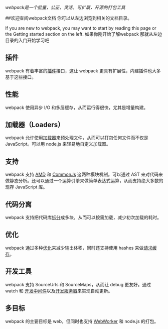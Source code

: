 *webpack是一个批量，公正，灵活，可扩展，开源的打包工具*

##欢迎查阅webpack文档
你可以从左边浏览到相关的文档目录。

If you are new to webpack, you may want to start by reading this page or the Getting started section on the left.
如果你刚开始了解webpack 那就从左边目录的入门开始学习吧

## 插件

webpack 有着丰富的[插件][plugin]接口，这让 webpack 更具有扩展性，内建插件也大多基于这些接口。

## 性能

webpack 使用异步 I/O 和多层缓存，从而运行得很快，尤其是增量构建。


## 加载器（Loaders）

webpack 允许使用[加载器][loaders]来预处理文件，从而可以打包任何文件而不仅是 JavaScript。可以用 node.js 来轻易地自定义加载器。

## 支持

webpack 支持 [AMD][AMD] 和 [CommonJs][CommonJs] 这两种模块机制。可以通过 AST 来对代码来做静态分析。还可以通过一个运算引擎来做简单表达式运算，从而支持绝大多数的现存 JavaScript 库。

## 代码分离

webpack 支持把代码库[拆分][split]成多块，从而可以按需加载，减少初次加载的耗时。

## 优化

webpack 通过多种[优化][optimization]来减少输出体积，同时还支持使用 hashes 来做[请求缓存][request-caching]。

## 开发工具

webpack 支持 SourceUrls 和 SourceMaps，从而让 debug 更友好。通过 watch 和 [开发中间件][webpack-dev-middleware]以及[开发服务器][webpack-dev-server]来实现自动更新。

## 多目标

webpack 的主要目标是 web，但同时也支持 [WebWorker][worker-loader] 和 node.js 的打包。


[plugin]: plugin.md
[loaders]: loaders.md
[AMD]: amd.md
[CommonJs]: commonjs.md
[split]: code-splitting.md
[optimization]: optimization.md
[request-caching]: long-term-caching.md
[webpack-dev-middleware]: webpack-dev-middleware.md
[webpack-dev-server]: webpack-dev-server.md
[worker-loader]: worker-loader.md
